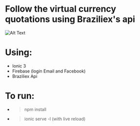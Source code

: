 # Follow the virtual currency quotations using Braziliex's api

![Alt Text](https://github.com/juniorabranches/ionic3-checkCoins/tree/master/src/assets/CheckCoinsGif.gif)

# Using:
* Ionic 3
* Firebase (login Email and Facebook)
* Braziliex Api

# To run:
* > npm install
* > ionic serve -l (with live reload)



